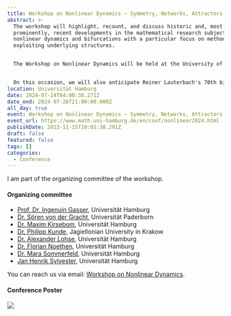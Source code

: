 ```yaml
---
title: Workshop on Nonlinear Dynamics – Symmetry, Networks, Attractors
abstract: >-
  The workshop will highlight, recount, and discuss historic and, most
  prominently, recent developments in the mathematical research subject of
  nonlinear dynamics and bifurcations with a particular focus on methods
  exploiting underlying structures.


  The Workshop on Nonlinear Dynamics will be held at the University of Hamburg from July 24 until July 26, 2024.


  On this occasion, we will also anticipate Reiner Lauterbach's 70th birthday later that year and celebrate his contributions to the field of nonlinear dynamics.
location: Universität Hamburg
date: 2024-07-24T04:00:38.271Z
date_end: 2024-07-26T21:00:00.000Z
all_day: true
event: Workshop on Nonlinear Dynamics – Symmetry, Networks, Attractors
event_url: https://www.math.uni-hamburg.de/en/conf/nonlinear2024.html
publishDate: 2023-11-15T10:01:38.291Z
draft: false
featured: false
tags: []
categories:
  - Conference
---
```

I am part of the organizing committee of the workshop.

#### Organizing committee

* [Prof. Dr. Ingenuin Gasser](https://www.math.uni-hamburg.de/en/forschung/bereiche/am/modellierung/personen/gasser-ingenuin.html "Prof. Dr. Ingenuin Gasser"), Universität Hamburg
* [Dr. Sören von der Gracht](https://s-vdg.github.io/), Universität Paderborn
* [Dr. Maxim Kirsebom](https://www.math.uni-hamburg.de/en/forschung/bereiche/am/modellierung/personen/kirsebom-maxim.html "Dr. Maxim Kirsebom"), Universität Hamburg
* [Dr. Philipp Kunde](https://sites.google.com/view/pkunde/ "Dr. Philipp Kunde"), Jagiellonian University in Krakow
* [Dr. Alexander Lohse](https://www.math.uni-hamburg.de/en/forschung/bereiche/am/personen/lohse-alexander.html "Dr. Alexander Lohse"), Universität Hamburg
* [Dr. Florian Noethen](https://www.math.uni-hamburg.de/en/forschung/bereiche/am/modellierung/personen/noethen-florian.html "Dr. Florian Noethen"), Universität Hamburg
* [Dr. Mara Sommerfeld](https://www.math.uni-hamburg.de/transfer/begabtenfoerderung/personen/sommerfeld-mara.html "Dr. Mara Sommerfeld"), Universität Hamburg
* [Jan Henrik Sylvester](https://www.math.uni-hamburg.de/en/service/it-dienste/it-gruppe/sylvester-jan-henrik.html "Jan Henrik Sylvester"), Universität Hamburg

You can reach us via email: [Workshop on Nonlinear Dynamics](mailto:nonlinear2024.math@uni-hamburg.de).

#### Conference Poster

[![](nonlineardynamicsposter-miniature.jpg)](NonlinearDynamicsPoster.pdf)
